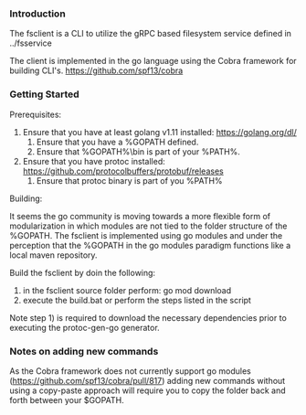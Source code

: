 ### Introduction

The fsclient is a CLI to utilize the gRPC based filesystem service defined in ../fsservice

The client is implemented in the go language using the Cobra framework for building CLI's.
https://github.com/spf13/cobra


### Getting Started

Prerequisites:

1. Ensure that you have at least golang v1.11 installed: https://golang.org/dl/
   1. Ensure that you have a %GOPATH defined.
   2. Ensure that %GOPATH%\bin is part of your %PATH%.
2. Ensure that you have protoc installed: https://github.com/protocolbuffers/protobuf/releases
   1. Ensure that protoc binary is part of you %PATH%

Building:

It seems the go community is moving towards a more flexible form of modularization in which modules are not tied to the folder structure of the %GOPATH. The fsclient is implemented using go modules and under the perception that the %GOPATH in the go modules paradigm functions like a local maven repository.

Build the fsclient by doin the following:
1. in the fsclient source folder perform: go mod download
2. execute the build.bat or perform the steps listed in the script

Note step 1) is required to download the necessary dependencies prior to executing the protoc-gen-go generator.

### Notes on adding new commands

As the Cobra framework does not currently support go modules (https://github.com/spf13/cobra/pull/817) adding new commands without using a copy-paste approach will require you to copy the folder back and forth between your $GOPATH.